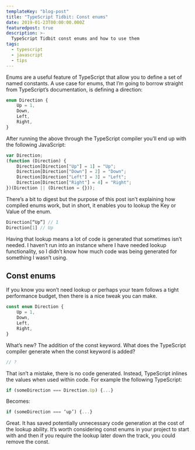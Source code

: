 ```yaml
---
templateKey: "blog-post"
title: "TypeScript Tidbit: Const enums"
date: 2019-01-23T00:00:00.000Z
featuredpost: true
description: >-
  TypeScript Tidbit const enums and how to use them
tags:
  - typescript
  - javascript
  - tips
---
```


Enums are a useful feature of TypeScript that allow you to define a set of named constants. A use case for enums, that I’m going to borrow straight from TypeScript’s documentation, is defining a direction:

```ts
enum Direction {
    Up = 1,
    Down,
    Left,
    Right,
}
```

After running the above through the TypeScript compiler you’ll end up with the following JavaScript:

```ts
var Direction;
(function (Direction) {
    Direction[Direction["Up"] = 1] = "Up";
    Direction[Direction["Down"] = 2] = "Down";
    Direction[Direction["Left"] = 3] = "Left";
    Direction[Direction["Right"] = 4] = "Right";
})(Direction || (Direction = {}));
```

There’s a bit to digest but the purpose of this post isn’t explaining how compiled enums work, but in short, it enables you to lookup the Key or Value of the enum.

```ts
Direction[“Up”] // 1
Direction[1] // Up
```

Having that lookup means a lot of code is generated that sometimes isn’t needed. I haven’t run into an instance where I have needed lookup functionality, so I didn’t know how much code was being generated for something I wasn’t using.

## Const enums

If you know you won’t need lookup or perhaps your team follows a tight performance budget, then there is a nice tweak you can make.

```ts
const enum Direction {
    Up = 1,
    Down,
    Left,
    Right,
}
```

What’s new? The addition of the const keyword. What does the TypeScript compiler generate when the const keyword is added?

```ts
// ?
```

That isn’t a mistake, there is no code generated. Instead, TypeScript inlines the values when used within code. For example the following TypeScript:

```ts
if (someDirection === Direction.Up) {...}
```

Becomes:

```ts
if (someDirection === ‘up’) {...}
```

Great. It has saved potentially unnecessary code generation at the cost of the lookup ability. It’s worth considering const enums in your project to start with and then if you require the lookup later down the track, you could remove the const.
